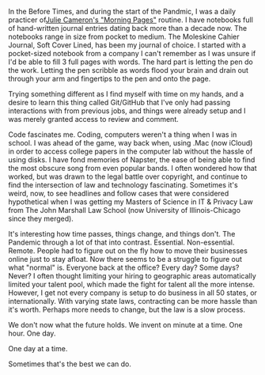 In the Before Times, and during the start of the Pandmic, I was a daily practicer of<a href="https://juliacameronlive.com/basic-tools/morning-pages/" target="_blank">Julie Cameron's "Morning Pages"</a> routine. I have notebooks full of hand-written journal entries dating back more than a decade now. The notebooks range in size from pocket to medium. The Moleskine Cahier Journal, Soft Cover Lined, has been my journal of choice. I started with a pocket-sized notebook from a company I can't remember as I was unsure if I'd be able to fill 3 full pages with words. The hard part is letting the pen do the work. Letting the pen scribble as words flood your brain and drain out through your arm and fingertips to the pen and onto the page. 

Trying something different as I find myself with time on my hands, and a desire to learn this thing called Git/GitHub that I've only had passing interactions with from previous jobs, and things were already setup and I was merely granted access to review and comment. 

Code fascinates me. Coding, computers weren't a thing when I was in school. I was ahead of the game, way back when, using .Mac (now iCloud) in order to access college papers in the computer lab without the hassle of using disks. I have fond memories of Napster, the ease of being able to find the most obscure song from even popular bands. I often wondered how that worked, but was drawn to the legal battle over copyright, and continue to find the intersection of law and technology fascinating. Sometimes it's weird, now, to see headlines and follow cases that were considered hypothetical when I was getting my Masters of Science in IT & Privacy Law from The John Marshall Law School (now University of Illinois-Chicago since they merged). 

It's interesting how time passes, things change, and things don't. The Pandemic through a lot of that into contrast. Essential. Non-essential. Remote. People had to figure out on the fly how to move their businesses online just to stay afloat. Now there seems to be a struggle to figure out what "normal" is. Everyone back at the office? Every day? Some days? Never? I often thought limiting your hiring to geographic areas automatically limited your talent pool, which made the fight for talent all the more intense. However, I get not every company is setup to do business in all 50 states, or internationally. With varying state laws, contracting can be more hassle than it's worth. Perhaps more needs to change, but the law is a slow process. 

We don't now what the future holds. We invent on minute at a time. One hour. One day. 

One day at a time.

Sometimes that's the best we can do.
